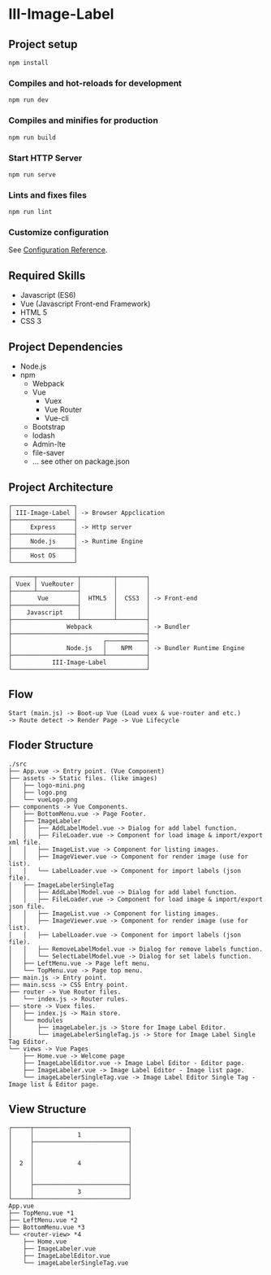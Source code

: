 # III-Image-Label

## Project setup
```
npm install
```

### Compiles and hot-reloads for development
```
npm run dev
```

### Compiles and minifies for production
```
npm run build
```

### Start HTTP Server
```
npm run serve
```

### Lints and fixes files
```
npm run lint
```

### Customize configuration
See [Configuration Reference](https://cli.vuejs.org/config/).

## Required Skills

* Javascript (ES6)
* Vue (Javascript Front-end Framework)
* HTML 5
* CSS 3


## Project Dependencies

* Node.js
* npm
	* Webpack
	* Vue
		* Vuex
		* Vue Router
		* Vue-cli
	* Bootstrap
	* lodash
	* Admin-lte
	* file-saver
	* ... see other on package.json


## Project Architecture
```
┌─────────────────┐  
│ III-Image-Label │ -> Browser Appclication
├─────────────────┤
│     Express     │ -> Http server
├─────────────────┤
│     Node.js     │ -> Runtime Engine
├─────────────────┤
│     Host OS     │
└─────────────────┘
```
```
┌──────┬───────────┬─────────┬────────┐
│ Vuex │ VueRouter │         │        │
├──────┴───────────┤         │        │
│       Vue        │  HTML5  │  CSS3  │ -> Front-end
├──────────────────┤         │        │
│    Javascript    │         │        │
├──────────────────┴─────────┴────────┤
│               Webpack               │ -> Bundler
├─────────────────────────────────────┤
│                         ┌───────────┤ 
│               Node.js   │    NPM    │ -> Bundler Runtime Engine
├─────────────────────────┴───────────┤
│           III-Image-Label           │
└─────────────────────────────────────┘
```

## Flow
```
Start (main.js) -> Boot-up Vue (Load vuex & vue-router and etc.) 
-> Route detect -> Render Page -> Vue Lifecycle
```

## Floder Structure
```
./src
├── App.vue -> Entry point. (Vue Component)
├── assets -> Static files. (like images)
│   ├── logo-mini.png
│   ├── logo.png
│   └── vueLogo.png
├── components -> Vue Components.
│   ├── BottomMenu.vue -> Page Footer.
│   ├── ImageLabeler
│   │   ├── AddLabelModel.vue -> Dialog for add label function.
│   │   ├── FileLoader.vue -> Component for load image & import/export xml file.
│   │   ├── ImageList.vue -> Component for listing images.
│   │   ├── ImageViewer.vue -> Component for render image (use for list).
│   │   └── LabelLoader.vue -> Component for import labels (json file).
│   ├── ImageLabelerSingleTag
│   │   ├── AddLabelModel.vue -> Dialog for add label function.
│   │   ├── FileLoader.vue -> Component for load image & import/export json file.
│   │   ├── ImageList.vue -> Component for listing images.
│   │   ├── ImageViewer.vue -> Component for render image (use for list).
│   │   ├── LabelLoader.vue -> Component for import labels (json file).
│   │   ├── RemoveLabelModel.vue -> Dialog for remove labels function.
│   │   └── SelectLabelModel.vue -> Dialog for set labels function.
│   ├── LeftMenu.vue -> Page left menu.
│   └── TopMenu.vue -> Page top menu.
├── main.js -> Entry point.
├── main.scss -> CSS Entry point.
├── router -> Vue Router files.
│   └── index.js -> Router rules.
├── store -> Vuex files.
│   ├── index.js -> Main store.
│   └── modules
│       ├── imageLabeler.js -> Store for Image Label Editor.
│       └── imageLabelerSingleTag.js -> Store for Image Label Single Tag Editor.
└── views -> Vue Pages
    ├── Home.vue -> Welcome page
    ├── ImageLabelEditor.vue -> Image Label Editor - Editor page.
    ├── ImageLabeler.vue -> Image Label Editor - Image list page.
    └── imageLabelerSingleTag.vue -> Image Label Editor Single Tag - Image list & Editor page.
```

## View Structure
```
┌─────┬──────────────────────────┐
│     │            1             │
│     ├──────────────────────────┤
│     │                          │
│     │                          │
│  2  │            4             │
│     │                          │
│     │                          │
│     ├──────────────────────────┤
│     │            3             │
└─────┴──────────────────────────┘
App.vue
├── TopMenu.vue *1
├── LeftMenu.vue *2
├── BottomMenu.vue *3
└── <router-view> *4
    ├── Home.vue
    ├── ImageLabeler.vue
    ├── ImageLabelEditor.vue
    └── imageLabelerSingleTag.vue
```
